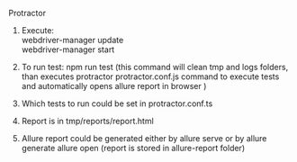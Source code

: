 Protractor<br/>

1. Execute: <br/>
    webdriver-manager update<br/>
    webdriver-manager start
2. To run test:
npm run test
(this command will clean tmp and logs folders, than executes
protractor protractor.conf.js command to execute tests and automatically 
opens allure report in browser )

3. Which tests to run could be set in protractor.conf.ts

4. Report is in tmp/reports/report.html

5. Allure report could be generated either by allure serve or 
by allure generate allure open (report is stored in allure-report folder)
